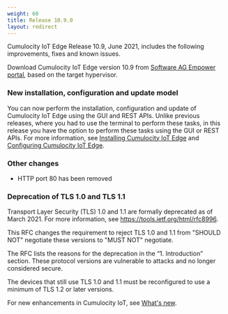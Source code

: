 ```yaml
---
weight: 60
title: Release 10.9.0
layout: redirect
---
```


Cumulocity IoT Edge Release 10.9, June 2021, includes the following improvements, fixes and known issues.

Download Cumulocity IoT Edge version 10.9 from [Software AG Empower portal](https://empower.softwareag.com), based on the target hypervisor.

### New installation, configuration and update model

You can now perform the installation, configuration and update of Cumulocity IoT Edge using the GUI and REST APIs. Unlike previous releases, where you had to use the terminal to perform these tasks, in this release you have the option to perform these tasks using the GUI or REST APIs. For more information, see [Installing Cumulocity IoT Edge](https://cumulocity.com/guides/10.9.0/edge/installation/) and [Configuring Cumulocity IoT Edge](https://cumulocity.com/guides/10.9.0/edge/configuration/).

### Other changes

- HTTP port 80 has been removed

### Deprecation of TLS 1.0 and TLS 1.1

Transport Layer Security (TLS) 1.0 and 1.1 are formally deprecated as of March 2021. For more information, see https://tools.ietf.org/html/rfc8996.

This RFC changes the requirement to reject TLS 1.0 and 1.1 from "SHOULD NOT" negotiate these versions to "MUST NOT" negotiate.

The RFC lists the reasons for the deprecation in the “1. Introduction” section. These protocol versions are vulnerable to attacks and no longer considered secure.

The devices that still use TLS 1.0 and 1.1 must be reconfigured to use a minimum of TLS 1.2 or later versions.


For new enhancements in Cumulocity IoT, see [What's new](/release-10-9-0/whatsnew-10-9-0/).

